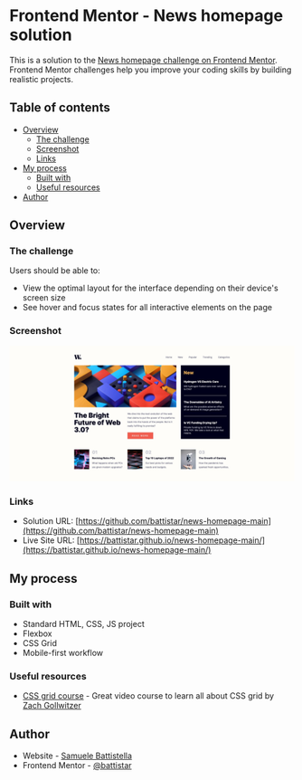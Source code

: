 # Frontend Mentor - News homepage solution

This is a solution to the [News homepage challenge on Frontend Mentor](https://www.frontendmentor.io/challenges/news-homepage-H6SWTa1MFl). Frontend Mentor challenges help you improve your coding skills by building realistic projects.

## Table of contents

- [Overview](#overview)
  - [The challenge](#the-challenge)
  - [Screenshot](#screenshot)
  - [Links](#links)
- [My process](#my-process)
  - [Built with](#built-with)
  - [Useful resources](#useful-resources)
- [Author](#author)

## Overview

### The challenge

Users should be able to:

- View the optimal layout for the interface depending on their device's screen size
- See hover and focus states for all interactive elements on the page

### Screenshot

![](./screenshot.jpg)

### Links

- Solution URL: [https://github.com/battistar/news-homepage-main](https://github.com/battistar/news-homepage-main)
- Live Site URL: [https://battistar.github.io/news-homepage-main/](https://battistar.github.io/news-homepage-main/)

## My process

### Built with

- Standard HTML, CSS, JS project
- Flexbox
- CSS Grid
- Mobile-first workflow

### Useful resources

- [CSS grid course](https://www.youtube.com/watch?v=BIx3XdHA8-Y&t=9656s) - Great video course to learn all about CSS grid by [Zach Gollwitzer](https://www.zachgollwitzer.com/)

## Author

- Website - [Samuele Battistella](https://battistar.github.io/)
- Frontend Mentor - [@battistar](https://www.frontendmentor.io/profile/battistar)
